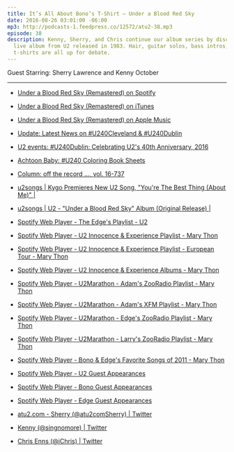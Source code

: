 ```yaml
---
title: It’s All About Bono’s T-Shirt — Under a Blood Red Sky
date: 2016-08-26 03:01:00 -06:00
mp3: http://podcasts-1.feedpress.co/12572/atu2-38.mp3
episode: 38
description: Kenny, Sherry, and Chris continue our album series by discussing this
  live album from U2 released in 1983. Hair, guitar solos, bass intros, and plaid
  t-shirts are all up for debate.
---
```


Guest Starring: Sherry Lawrence and Kenny October

***

* [Under a Blood Red Sky (Remastered) on Spotify][1]

* [Under a Blood Red Sky (Remastered) on iTunes][2]

* [Under a Blood Red Sky (Remastered) on Apple Music][3]

* [Update: Latest News on #U240Cleveland &amp; #U240Dublin][4]

* [U2 events: #U240Dublin: Celebrating U2's 40th Anniversary, 2016][5]

* [Achtoon Baby: #U240 Coloring Book Sheets][6]

* [Column: off the record ..., vol. 16-737][7]

* [u2songs | Kygo Premieres New U2 Song, "You're The Best Thing (About Me)" |][8]

* [u2songs | U2 - "Under a Blood Red Sky" Album (Original Release) |][9]

* [Spotify Web Player - The Edge's Playlist - U2][10]

* [Spotify Web Player - U2 Innocence &amp; Experience Playlist - Mary Thon][11]

* [Spotify Web Player - U2 Innocence &amp; Experience Playlist - European Tour - Mary Thon][12]

* [Spotify Web Player - U2 Innocence &amp; Experience Albums - Mary Thon][13]

* [Spotify Web Player - U2Marathon - Adam's ZooRadio Playlist - Mary Thon][14]

* [Spotify Web Player - U2Marathon - Adam's XFM Playlist - Mary Thon][15]

* [Spotify Web Player - U2Marathon - Edge's ZooRadio Playlist - Mary Thon][16]

* [Spotify Web Player - U2Marathon - Larry's ZooRadio Playlist - Mary Thon][17]

* [Spotify Web Player - Bono &amp; Edge's Favorite Songs of 2011 - Mary Thon][18]

* [Spotify Web Player - U2 Guest Appearances][19]

* [Spotify Web Player - Bono Guest Appearances ][20]

* [Spotify Web Player - Edge Guest Appearances ][21]

* [atu2.com - Sherry (@atu2comSherry) | Twitter][22]

* [Kenny (@singnomore) | Twitter][23]

* [Chris Enns (@iChris) | Twitter][24]

[1]: https://open.spotify.com/album/5G8jrlXPszg7xC4d2cQ2pQ
[2]: https://geo.itunes.apple.com/ca/album/under-blood-red-sky-live-remastered/id291734214?at=10l4Ki&amp;app=itunes
[3]: https://geo.itunes.apple.com/ca/album/under-blood-red-sky-live-remastered/id291734214?at=10l4Ki&amp;mt=1&amp;app=music
[4]: http://www.atu2.com/news/update-latest-news-on-u240cleveland--u240dublin.html
[5]: http://www.atu2.com/events/16/u240/dublin.html
[6]: http://www.atu2.com/news/achtoon-baby-u240-coloring-book-sheets.html
[7]: http://www.atu2.com/news/column-off-the-record--vol-16-737.html
[8]: http://www.u2songs.com/news/kygo_premieres_the_best_thing1
[9]: http://www.u2songs.com/discography/u2_under_a_blood_red_sky_album_original_release
[10]: https://play.spotify.com/user/u2_interscope/playlist/5gOPNPgAOmBthVJDmOXjQE?play=true&amp;utm_source=open.spotify.com&amp;utm_medium=open
[11]: https://play.spotify.com/user/125970346/playlist/65mvllNxfbZc1nUyFJa6YT?play=true&amp;utm_source=open.spotify.com&amp;utm_medium=open
[12]: https://play.spotify.com/user/125970346/playlist/7BUL0a9imqQORrS7IPd5BZ?play=true&amp;utm_source=open.spotify.com&amp;utm_medium=open
[13]: https://play.spotify.com/user/125970346/playlist/47jba3LmQ1QRxCXDcRP3KD?play=true&amp;utm_source=open.spotify.com&amp;utm_medium=open
[14]: https://play.spotify.com/user/125970346/playlist/3K0i4VFqF1GgD7Q1EV5RKy?play=true&amp;utm_source=open.spotify.com&amp;utm_medium=open
[15]: https://play.spotify.com/user/125970346/playlist/3kCo5p5ITsE2L6yTh2Umao?play=true&amp;utm_source=open.spotify.com&amp;utm_medium=open
[16]: https://play.spotify.com/user/125970346/playlist/26WdPWf9tov3nDMxnQzbD9?play=true&amp;utm_source=open.spotify.com&amp;utm_medium=open
[17]: https://play.spotify.com/user/125970346/playlist/1ej7nBBrAWptWLujbZkS4g?play=true&amp;utm_source=open.spotify.com&amp;utm_medium=open
[18]: https://play.spotify.com/user/125970346/playlist/3lIcctENFajj0XzbDkb4bH?play=true&amp;utm_source=open.spotify.com&amp;utm_medium=open
[19]: https://play.spotify.com/user/125970346/playlist/5J0vqYRO06lK0HxI88DWd2?play=true&amp;utm_source=open.spotify.com&amp;utm_medium=open
[20]: https://play.spotify.com/user/125970346/playlist/5EMJtlZMldS8HIMR5Kf9Fr?play=true&amp;utm_source=open.spotify.com&amp;utm_medium=open
[21]: https://play.spotify.com/user/125970346/playlist/1ZjOSTEIMaab6O4w4zC0LG?play=true&amp;utm_source=open.spotify.com&amp;utm_medium=open
[22]: https://twitter.com/atu2comsherry
[23]: https://twitter.com/singnomore
[24]: https://twitter.com/ichris

  